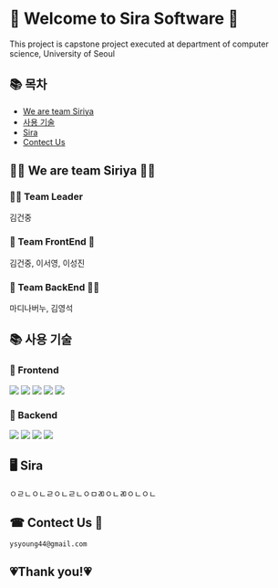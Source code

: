 # 👋 Welcome to Sira Software 👋

This project is capstone project executed at department of computer science, University of Seoul

## 📚 목차
* [We are team Siriya](#-we-are-team-siriya-) 
* [사용 기술](#-사용-기술) 
* [Sira](#-sira-) 
* [Contect Us](#-contect-us-) 

## 🤷‍♀️ We are team Siriya 🤷‍♂️

### 🏋🏽 Team Leader
김건중

### 🧌 Team FrontEnd 🧌
김건중, 이서영, 이성진

### 🦹 Team BackEnd 🦹‍♀️
마디나버누, 김영석

## 📚 사용 기술

### 🥕 Frontend
<div>
    <img src="https://img.shields.io/badge/react-61DAFB?style=for-the-badge&logo=react&logoColor=black">
    <img src="https://img.shields.io/badge/styledcomponents-DB7093?style=for-the-badge&logo=styledcomponents&logoColor=white">
    <img src="https://img.shields.io/badge/redux-764ABC?style=for-the-badge&logo=redux&logoColor=white">
    <img src="https://img.shields.io/badge/reduxsaga-999999?style=for-the-badge&logo=reduxsaga&logoColor=white">
    <img src="https://img.shields.io/badge/javascript-F7DF1E?style=for-the-badge&logo=javascript&logoColor=black">
</div>

### 📌 Backend
<div>
    <img src="https://img.shields.io/badge/django-092E20?style=for-the-badge&logo=django&logoColor=white">
    <img src="https://img.shields.io/badge/mysql-4479A1?style=for-the-badge&logo=mysql&logoColor=white">
    <img src="https://img.shields.io/badge/amazonaws-232F3E?style=for-the-badge&logo=amazonaws&logoColor=white">
    <img src="https://img.shields.io/badge/python-3776AB?style=for-the-badge&logo=python&logoColor=white">
</div>

## 🖥️ Sira
ㅇㄹㄴㅇㄴㄹㅇㄴㄹㄴㅇㅁㄻㅇㄴㄻㅇㄴㅇㄴ


## ☎ Contect Us 📧
    ysyoung44@gmail.com


## 💗Thank you!💗

